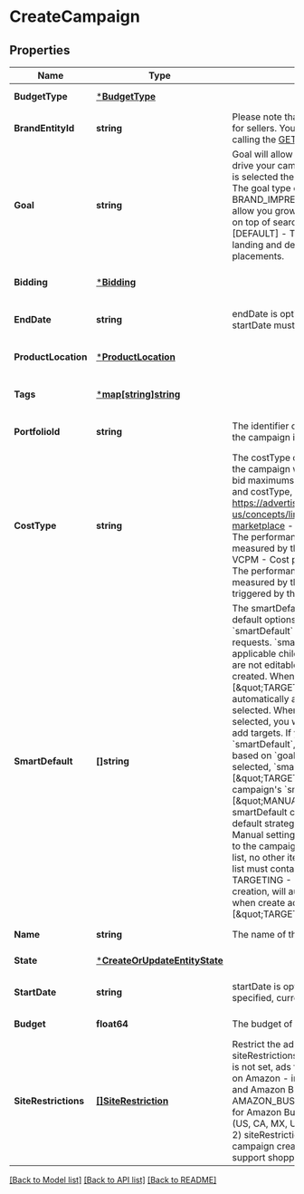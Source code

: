 # CreateCampaign

## Properties
Name | Type | Description | Notes
------------ | ------------- | ------------- | -------------
**BudgetType** | [***BudgetType**](BudgetType.md) |  | [default to null]
**BrandEntityId** | **string** | Please note that brandEntityId is only required for sellers. You can get the brandEntityId by calling the [GET /brands](https://advertising.amazon.com/API/docs/en-us/sponsored-brands/3-0/openapi#tag/Brands/operation/getBrands) endpoint. | [optional] [default to null]
**Goal** | **string** | Goal will allow you to set goal type to help drive your campaign performance. If no goal is selected then it will default to PAGE_VISIT. The goal type of the campaign. - BRAND_IMPRESSION_SHARE - This goal will allow you grown your brand impression share on top of search placement - PAGE_VISIT [DEFAULT] - This goal drives traffic to your landing and detail pages through all placements. | [optional] [default to null]
**Bidding** | [***Bidding**](Bidding.md) |  | [optional] [default to null]
**EndDate** | **string** | endDate is optional. If endDate is specified, startDate must be specified as well. | [optional] [default to null]
**ProductLocation** | [***ProductLocation**](ProductLocation.md) |  | [optional] [default to null]
**Tags** | [***map[string]string**](map.md) |  | [optional] [default to null]
**PortfolioId** | **string** | The identifier of an existing portfolio to which the campaign is associated. | [optional] [default to null]
**CostType** | **string** | The costType can be set to determines how the campaign will bid and charge. To view the bid maximums and minimums by geography and costType, see https://advertising.amazon.com/API/docs/en-us/concepts/limits#bid-constraints-by-marketplace - CPC [Default] - Cost per click. The performance of this campaign is measured by the clicks triggered by the ad. - VCPM - Cost per 1000 viewable impressions. The performance of this campaign is measured by the viewable impressions triggered by the ad. | [optional] [default to null]
**SmartDefault** | **[]string** | The smartDefault specifies a list of the smart default options for the campaign.  &#x60;smartDefault&#x60; is optional for create campaign requests. &#x60;smartDefault&#x60; are applicable to all applicable child entities of the campaign and are not editable once the campaign is created. When using [\&quot;TARGETING\&quot;], targets will be automatically added based on the goal selected.  When [\&quot;MANUAL\&quot;] is selected, you will still be required to manually add targets.  If you don&#x27;t specify &#x60;smartDefault&#x60;, default value will be applied based on &#x60;goal&#x60; . If campaign&#x27;s &#x60;goal&#x60; is selected, &#x60;smartDefault&#x60; will be set to [\&quot;TARGETING\&quot;].  Otherwise, a campaign&#x27;s &#x60;smartDefault&#x60; will be set to [\&quot;MANUAL\&quot;].  Each element in smartDefault can be set to determines which default strategy to be used - MANUAL - Manual settings, no smart default be applied to the campaign, if MANUAL is added in the list, no other items are allowed in the list (the list must contains only one item) - TARGETING - Smart Default Targeting creation, will automatically creating targetings when create ad group  Example: [\&quot;TARGETING\&quot;] | [optional] [default to null]
**Name** | **string** | The name of the campaign. | [default to null]
**State** | [***CreateOrUpdateEntityState**](CreateOrUpdateEntityState.md) |  | [default to null]
**StartDate** | **string** | startDate is optional. If startDate is not specified, current date will be used. | [optional] [default to null]
**Budget** | **float64** | The budget of the campaign. | [default to null]
**SiteRestrictions** | [**[]SiteRestriction**](SiteRestriction.md) | Restrict the ad to a particular site. siteRestrictions is an optional field.  If this field is not set, ads from the campaign will appear on Amazon - including both Amazon retail and Amazon Business.  Please note that: 1) AMAZON_BUSINESS option is only available for Amazon Business operated marketplaces (US, CA, MX, UK, DE, FR, IT, ES, IN, JP, AU); 2) siteRestrictions cannot be changed post campaign creation; 3) siteRestrictions doesn&#x27;t support shopperCohortBidding setting. | [optional] [default to null]

[[Back to Model list]](../README.md#documentation-for-models) [[Back to API list]](../README.md#documentation-for-api-endpoints) [[Back to README]](../README.md)

